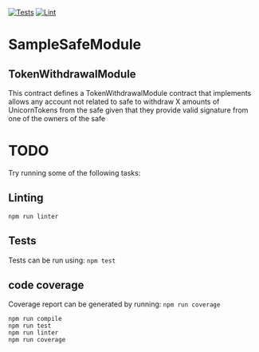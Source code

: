 [![Tests](https://github.com/ramxis/SafeSolidityTest/actions/workflows/test.yml/badge.svg)](https://github.com/ramxis/SafeSolidityTest/actions/workflows/test.yml)
[![Lint](https://github.com/ramxis/SafeSolidityTest/actions/workflows/lint.yml/badge.svg)](https://github.com/ramxis/SafeSolidityTest/actions/workflows/lint.yml)

# SampleSafeModule

## TokenWithdrawalModule

This contract defines a TokenWithdrawalModule contract that implements allows any account not related to safe to withdraw X amounts of UnicornTokens from the safe given that they provide valid signature from one of the owners of the safe

# TODO

Try running some of the following tasks:

## Linting

`npm run linter`

## Tests

Tests can be run using:
`npm test`

## code coverage

Coverage report can be generated by running:
`npm run coverage`

```shell
npm run compile
npm run test
npm run linter
npm run coverage
```
